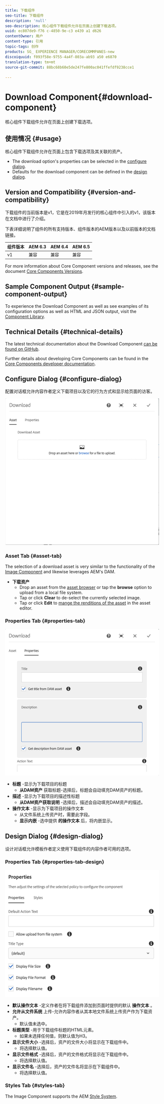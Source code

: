 ```yaml
---
title: 下载组件
seo-title: 下载组件
description: 'null'
seo-description: 核心组件下载组件允许在页面上创建下载选项。
uuid: ec807de9-f76 c-4850-9e-c3 e439 a1 d626
contentOwner: 用户
content-type: 引用
topic-tags: 创作
products: SG_ EXPERIENCE MANAGER/CORECOMMPANES-new
discoiquuid: f093f58e-9755-4a4f-803a-ab93 a50 e6870
translation-type: tm+mt
source-git-commit: 88bc68b60e5de247fe800ac041ffefdf9238cce1

---
```



# Download Component{#download-component}

核心组件下载组件允许在页面上创建下载选项。

## 使用情况 {#usage}

核心组件下载组件允许在页面上包含下载选项及其关联的资产。

* The download option&#39;s properties can be selected in the [configure dialog](#configure-dialog).
* Defaults for the download component can be defined in the [design dialog](#design-dialog).

## Version and Compatibility {#version-and-compatibility}

下载组件的当前版本是v1，它是在2019年月发行的核心组件中引入的v1，该版本在文档中进行了介绍。

下表详细说明了组件的所有支持版本、组件版本的AEM版本以及以前版本的文档链接。

| 组件版本 | AEM 6.3 | AEM 6.4 | AEM 6.5 |
|--- |--- |--- |---|
| v1 | 兼容 | 兼容 | 兼容 |

For more information about Core Component versions and releases, see the document [Core Components Versions](versions.md).

## Sample Component Output {#sample-component-output}

To experience the Download Component as well as see examples of its configuration options as well as HTML and JSON output, visit the [Component Library](http://opensource.adobe.com/aem-core-wcm-components/library/download.html).

## Technical Details {#technical-details}

The latest technical documentation about the Download Component [can be found on GitHub](https://github.com/adobe/aem-core-wcm-components/tree/master/content/src/content/jcr_root/apps/core/wcm/components/download/v1/download).

Further details about developing Core Components can be found in the [Core Components developer documentation](developing.md).

## Configure Dialog {#configure-dialog}

配置对话框允许内容作者定义下载项目以及它的行为方式和显示给页面的访客。

![](assets/screen-shot-2019-06-17-09.49.14.png)

### Asset Tab {#asset-tab}

The selection of a download asset is very similar to the functionality of the [Image Component](image.md) and likewise leverages AEM&#39;s DAM.

* **下载资产**
   * Drop an asset from the [asset browser](https://helpx.adobe.com/experience-manager/6-5/sites/authoring/using/author-environment-tools.html) or tap the **browse** option to upload from a local file system.
   * Tap or click **Clear** to de-select the currently selected image.
   * Tap or click **Edit** to [mange the renditions of the asset](https://helpx.adobe.com/experience-manager/6-5/assets/using/managing-assets-touch-ui.html) in the asset editor.

### Properties Tab {#properties-tab}

![](assets/screen-shot-2019-06-17-09.49.51.png)

* **标题** -显示为下载项目的标题
   * **从DAM资产** 获取标题-选择后，标题会自动填充DAM资产的标题。
* **描述** -显示为下载项目的描述性标题
   * **从DAM资产获取说明** -选择后，描述会自动填充DAM资产的描述。
* **操作文本** -显示为下载项目的操作文本
   * 从文件系统上传资产时，需要此字段。
   * **显示内嵌** -选中提供 **的操作文本** 后，将内嵌显示。

## Design Dialog {#design-dialog}

设计对话框允许模板作者定义使用下载组件的内容作者可用的选项。

### Properties Tab {#properties-tab-design}

![](assets/screen-shot-2019-06-17-10.04.31.png)

* **默认操作文本** -定义作者在将下载组件添加到页面时提供的默认 **操作文本** 。
* **允许从文件系统** 上传-允许内容作者从其本地文件系统上传资产作为下载资产。
   * 默认值未选中。
* **标题类型** -用于下载组件标题的HTML元素。
   * 如果未选择任何值，则默认值为H3。
* **显示文件大小** -选择后，资产的文件大小将显示在下载组件中。
   * 将选择默认值。
* **显示文件格式** -选择后，资产的文件格式将显示在下载组件中。
   * 将选择默认值。
* **显示文件名** -选择后，资产的文件名将显示在下载组件中。
   * 将选择默认值。

### Styles Tab {#styles-tab}

The Image Component supports the AEM [Style System](authoring.md#component-styling).
